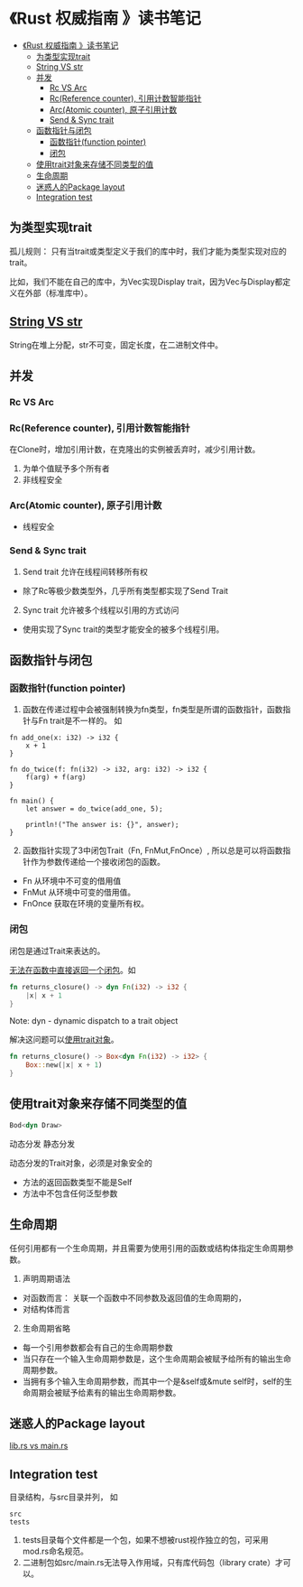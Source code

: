 《Rust 权威指南 》读书笔记
=====================
- [《Rust 权威指南 》读书笔记](#rust-权威指南-读书笔记)
  - [为类型实现trait](#为类型实现trait)
  - [String VS str](#string-vs-str)
  - [并发](#并发)
    - [Rc VS Arc](#rc-vs-arc)
    - [Rc(Reference counter), 引用计数智能指针](#rcreference-counter-引用计数智能指针)
    - [Arc(Atomic counter), 原子引用计数](#arcatomic-counter-原子引用计数)
    - [Send & Sync trait](#send--sync-trait)
  - [函数指针与闭包](#函数指针与闭包)
    - [函数指针(function pointer)](#函数指针function-pointer)
    - [闭包](#闭包)
  - [使用trait对象来存储不同类型的值](#使用trait对象来存储不同类型的值)
  - [生命周期](#生命周期)
  - [迷惑人的Package layout](#迷惑人的package-layout)
  - [Integration test](#integration-test)

##  为类型实现trait


孤儿规则： 只有当trait或类型定义于我们的库中时，我们才能为类型实现对应的trait。

比如，我们不能在自己的库中，为Vec<T>实现Display trait，因为Vec<T>与Display都定义在外部（标准库中）。
## [String VS str](https://www.ameyalokare.com/rust/2017/10/12/rust-str-vs-String.html)

String在堆上分配，str不可变，固定长度，在二进制文件中。

## 并发

### Rc VS Arc
### Rc(Reference counter), 引用计数智能指针

在Clone时，增加引用计数，在克隆出的实例被丢弃时，减少引用计数。

1. 为单个值赋予多个所有者
2. 非线程安全

### Arc(Atomic counter), 原子引用计数

* 线程安全
### Send & Sync trait 

1. Send trait 允许在线程间转移所有权

* 除了Rc<T>等极少数类型外，几乎所有类型都实现了Send Trait

2. Sync trait 允许被多个线程以引用的方式访问

* 使用实现了Sync trait的类型才能安全的被多个线程引用。
  
##  函数指针与闭包

### 函数指针(function pointer)

1. 函数在传递过程中会被强制转换为fn类型，fn类型是所谓的函数指针，函数指针与Fn trait是不一样的。 如
```
fn add_one(x: i32) -> i32 {
    x + 1
}

fn do_twice(f: fn(i32) -> i32, arg: i32) -> i32 {
    f(arg) + f(arg)
}

fn main() {
    let answer = do_twice(add_one, 5);

    println!("The answer is: {}", answer);
}
```

2. 函数指针实现了3中闭包Trait（Fn, FnMut,FnOnce）, 所以总是可以将函数指针作为参数传递给一个接收闭包的函数。

* Fn 从环境中不可变的借用值
* FnMut 从环境中可变的借用值。
* FnOnce 获取在环境的变量所有权。

### 闭包

闭包是通过Trait来表达的。

[无法在函数中直接返回一个闭包](https://doc.rust-lang.org/book/ch19-05-advanced-functions-and-closures.html#returning-closures)。如
```rust
fn returns_closure() -> dyn Fn(i32) -> i32 {
    |x| x + 1
}
```

Note: dyn - dynamic dispatch to a trait object

解决这问题可以[使用trait对象](#使用trait对象来存储不同类型的值)。
```rust
fn returns_closure() -> Box<dyn Fn(i32) -> i32> {
    Box::new(|x| x + 1)
}
```
## 使用trait对象来存储不同类型的值

```rust
Bod<dyn Draw>
```
动态分发
静态分发

动态分发的Trait对象，必须是对象安全的

* 方法的返回函数类型不能是Self
* 方法中不包含任何泛型参数

## 生命周期

任何引用都有一个生命周期，并且需要为使用引用的函数或结构体指定生命周期参数。

1. 声明周期语法
   
* 对函数而言：
关联一个函数中不同参数及返回值的生命周期的，
* 对结构体而言

2. 生命周期省略
* 每一个引用参数都会有自己的生命周期参数
* 当只存在一个输入生命周期参数是，这个生命周期会被赋予给所有的输出生命周期参数。
* 当拥有多个输入生命周期参数，而其中一个是&self或&mute self时，self的生命周期会被赋予给素有的输出生命周期参数。

## 迷惑人的Package layout

[lib.rs vs main.rs](https://stackoverflow.com/questions/57756927/rust-modules-confusion-when-there-is-main-rs-and-lib-rs)


## Integration test

目录结构，与src目录并列， 如
```
src
tests
```

1. tests目录每个文件都是一个包，如果不想被rust视作独立的包，可采用mod.rs命名规范。
2. 二进制包如src/main.rs无法导入作用域，只有库代码包（library crate）才可以。




